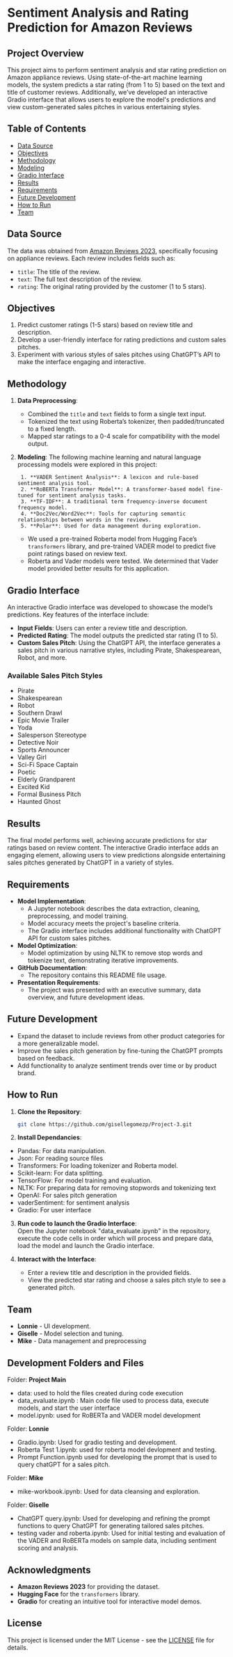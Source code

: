 # Sentiment Analysis and Rating Prediction for Amazon Reviews

## Project Overview
This project aims to perform sentiment analysis and star rating prediction on Amazon appliance reviews. Using state-of-the-art machine learning models, the system predicts a star rating (from 1 to 5) based on the text and title of customer reviews. Additionally, we’ve developed an interactive Gradio interface that allows users to explore the model's predictions and view custom-generated sales pitches in various entertaining styles.

## Table of Contents
- [Data Source](#data-source)
- [Objectives](#objectives)
- [Methodology](#methodology)
- [Modeling](#modeling)
- [Gradio Interface](#gradio-interface)
- [Results](#results)
- [Requirements](#requirements)
- [Future Development](#future-development)
- [How to Run](#how-to-run)
- [Team](#team)

## Data Source
The data was obtained from [Amazon Reviews 2023](https://amazon-reviews-2023.github.io/), specifically focusing on appliance reviews. Each review includes fields such as:
- `title`: The title of the review.
- `text`: The full text description of the review.
- `rating`: The original rating provided by the customer (1 to 5 stars).

## Objectives
1. Predict customer ratings (1-5 stars) based on review title and description.
2. Develop a user-friendly interface for rating predictions and custom sales pitches.
3. Experiment with various styles of sales pitches using ChatGPT’s API to make the interface engaging and interactive.

## Methodology
1. **Data Preprocessing**:
   - Combined the `title` and `text` fields to form a single text input.
   - Tokenized the text using Roberta’s tokenizer, then padded/truncated to a fixed length.
   - Mapped star ratings to a 0-4 scale for compatibility with the model output.

2. **Modeling**:
   The following machine learning and natural language processing models were explored in this project:

        1. **VADER Sentiment Analysis**: A lexicon and rule-based sentiment analysis tool.
        2. **RoBERTa Transformer Model**: A transformer-based model fine-tuned for sentiment analysis tasks.
        3. **TF-IDF**: A traditional term frequency-inverse document frequency model.
        4. **Doc2Vec/Word2Vec**: Tools for capturing semantic relationships between words in the reviews.
        5. **Polar**: Used for data management during exploration.

    - We used a pre-trained Roberta model from Hugging Face’s `transformers` library, and pre-trained VADER model to predict five point ratings based on review text.
    - Roberta and Vader models were tested. We determined that Vader model provided better results for this application.


## Gradio Interface
An interactive Gradio interface was developed to showcase the model’s predictions. Key features of the interface include:
- **Input Fields**: Users can enter a review title and description.
- **Predicted Rating**: The model outputs the predicted star rating (1 to 5).
- **Custom Sales Pitch**: Using the ChatGPT API, the interface generates a sales pitch in various narrative styles, including Pirate, Shakespearean, Robot, and more.

### Available Sales Pitch Styles
- Pirate
- Shakespearean
- Robot
- Southern Drawl
- Epic Movie Trailer
- Yoda
- Salesperson Stereotype
- Detective Noir
- Sports Announcer
- Valley Girl
- Sci-Fi Space Captain
- Poetic
- Elderly Grandparent
- Excited Kid
- Formal Business Pitch
- Haunted Ghost

## Results
The final model performs well, achieving accurate predictions for star ratings based on review content. The interactive Gradio interface adds an engaging element, allowing users to view predictions alongside entertaining sales pitches generated by ChatGPT in a variety of styles.

## Requirements
- **Model Implementation**:
  - A Jupyter notebook describes the data extraction, cleaning, preprocessing, and model training.
  - Model accuracy meets the project's baseline criteria.
  - The Gradio interface includes additional functionality with ChatGPT API for custom sales pitches.
- **Model Optimization**:
  - Model optimization by using NLTK to remove stop words and tokenize text, demonstrating iterative improvements.
- **GitHub Documentation**:
  - The repository contains this README file usage.
- **Presentation Requirements**:
  - The project was presented with an executive summary, data overview, and future development ideas.

## Future Development
- Expand the dataset to include reviews from other product categories for a more generalizable model.
- Improve the sales pitch generation by fine-tuning the ChatGPT prompts based on feedback.
- Add functionality to analyze sentiment trends over time or by product brand.

## How to Run
1. **Clone the Repository**:
   ```bash
   git clone https://github.com/gisellegomezp/Project-3.git


2. **Install Dependancies**:
- Pandas: For data manipulation.
- Json: For reading source files
- Transformers: For loading tokenizer and Roberta model.
- Scikit-learn: For data splitting.
- TensorFlow: For model training and evaluation.
- NLTK: For preparing data for removing stopwords and tokenizing text
- OpenAI: For sales pitch generation
- vaderSentiment: for sentiment analysis
- Gradio: For user interface

3. **Run code to launch the Gradio Interface**:  
   Open the Jupyter notebook "data_evaluate.ipynb" in the repository, execute the code cells in order which will process and prepare data, load the model and launch the Gradio interface.

4. **Interact with the Interface**:
   - Enter a review title and description in the provided fields.
   - View the predicted star rating and choose a sales pitch style to see a generated pitch.

## Team
- **Lonnie** -  UI development.
- **Giselle** - Model selection and tuning.
- **Mike** - Data management and preprocessing

## Development Folders and Files 
Folder: **Project Main**
   - data: used to hold the files created during code execution
   - data_evaluate.ipynb : Main code file used to process data, execute models, and start the user interface
   - model.ipynb: used for RoBERTa and VADER model development

Folder: **Lonnie**
   - Gradio.ipynb: Used for gradio testing and development. 
   - Roberta Test 1.ipynb: used for roberta model devlopment and testing.
   - Prompt Function.ipynb used for developing the prompt that is used to query chatGPT for a sales pitch.

Folder: **Mike**
   - mike-workbook.ipynb:  Used for data cleansing and exploration.

Folder: **Giselle**
   - ChatGPT query.ipynb: Used for developing and refining the prompt functions to query ChatGPT for generating tailored sales pitches.
   - testing vader and roberta.ipynb: Used for initial testing and evaluation of the VADER and RoBERTa models on sample data, including sentiment scoring and analysis.

## Acknowledgments
- **Amazon Reviews 2023** for providing the dataset.
- **Hugging Face** for the `transformers` library.
- **Gradio** for creating an intuitive tool for interactive model demos.

## License
This project is licensed under the MIT License - see the [LICENSE](LICENSE) file for details.